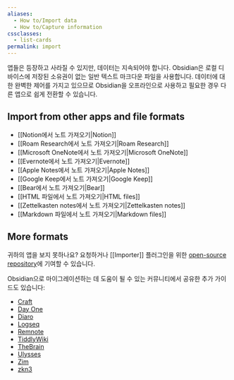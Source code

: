 ```yaml
---
aliases:
  - How to/Import data
  - How to/Capture information
cssclasses:
  - list-cards
permalink: import
---
```

앱들은 등장하고 사라질 수 있지만, 데이터는 지속되어야 합니다. Obsidian은 로컬 디바이스에 저장된 소유권이 없는 일반 텍스트 마크다운 파일을 사용합니다. 데이터에 대한 완벽한 제어를 가지고 있으므로 Obsidian을 오프라인으로 사용하고 필요한 경우 다른 앱으로 쉽게 전환할 수 있습니다.

## Import from other apps and file formats

- <span class="icon-app icon-notion"></span> [[Notion에서 노트 가져오기|Notion]]
- <span class="icon-app icon-roam"></span> [[Roam Research에서 노트 가져오기|Roam Research]]
- <span class="icon-app icon-onenote"></span> [[Microsoft OneNote에서 노트 가져오기|Microsoft OneNote]]
- <span class="icon-app icon-evernote"></span> [[Evernote에서 노트 가져오기|Evernote]]
- <span class="icon-app icon-apple-notes"></span> [[Apple Notes에서 노트 가져오기|Apple Notes]]
- <span class="icon-app icon-google-keep"></span> [[Google Keep에서 노트 가져오기|Google Keep]]
- <span class="icon-app icon-bear"></span> [[Bear에서 노트 가져오기|Bear]]
- <span class="icon-app icon-html"></span> [[HTML 파일에서 노트 가져오기|HTML files]]
- <span class="icon-app icon-md"></span> [[Zettelkasten notes에서 노트 가져오기|Zettelkasten notes]]
- <span class="icon-app icon-md"></span> [[Markdown 파일에서 노트 가져오기|Markdown files]]

## More formats

귀하의 앱을 보지 못하나요? 요청하거나 [[Importer]] 플러그인을 위한 [open-source repository](https://github.com/obsidianmd/obsidian-importer)에 기여할 수 있습니다.

Obsidian으로 마이그레이션하는 데 도움이 될 수 있는 커뮤니티에서 공유한 추가 가이드도 있습니다:

- [Craft](https://github.com/obsidianmd/obsidian-importer/issues/27)
- [Day One](https://github.com/obsidianmd/obsidian-importer/issues/55)
- [Diaro](https://github.com/obsidianmd/obsidian-importer/issues/38)
- [Logseq](https://github.com/obsidianmd/obsidian-importer/issues/47)
- [Remnote](https://forum.obsidian.md/t/can-anybody-help-with-migrating-remnote-to-obsidian/40156/2)
- [TiddlyWiki](https://forum.obsidian.md/t/import-from-tiddlywiki-5-to-obsidian/731)
- [TheBrain](https://github.com/obsidianmd/obsidian-importer/issues/97)
- [Ulysses](https://github.com/obsidianmd/obsidian-importer/issues/18)
- [Zim](https://github.com/obsidianmd/obsidian-importer/issues/39)
- [zkn3](https://forum.obsidian.md/t/migrating-from-zkn3-to-obsidian-without-losing-your-tags-and-internal-links-documentation/7457)
